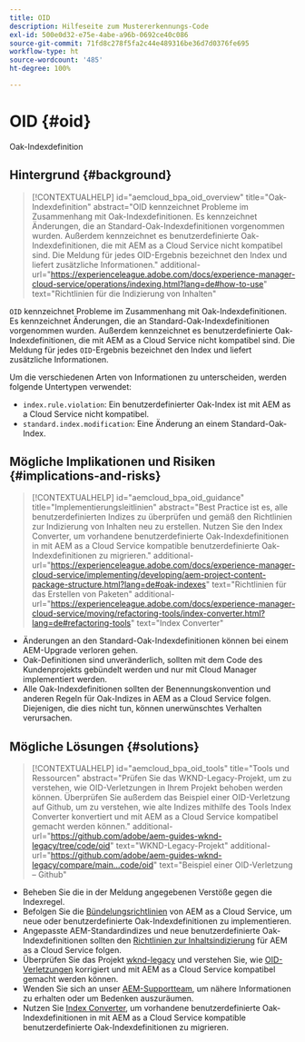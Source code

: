 ```yaml
---
title: OID
description: Hilfeseite zum Mustererkennungs-Code
exl-id: 500e0d32-e75e-4abe-a96b-0692ce40c086
source-git-commit: 71fd8c278f5fa2c44e489316be36d7d0376fe695
workflow-type: ht
source-wordcount: '485'
ht-degree: 100%

---
```


# OID {#oid}

Oak-Indexdefinition

## Hintergrund {#background}

>[!CONTEXTUALHELP]
>id="aemcloud_bpa_oid_overview"
>title="Oak-Indexdefinition"
>abstract="OID kennzeichnet Probleme im Zusammenhang mit Oak-Indexdefinitionen. Es kennzeichnet Änderungen, die an Standard-Oak-Indexdefinitionen vorgenommen wurden. Außerdem kennzeichnet es benutzerdefinierte Oak-Indexdefinitionen, die mit AEM as a Cloud Service nicht kompatibel sind. Die Meldung für jedes OID-Ergebnis bezeichnet den Index und liefert zusätzliche Informationen."
>additional-url="https://experienceleague.adobe.com/docs/experience-manager-cloud-service/operations/indexing.html?lang=de#how-to-use" text="Richtlinien für die Indizierung von Inhalten"

`OID` kennzeichnet Probleme im Zusammenhang mit Oak-Indexdefinitionen. Es kennzeichnet Änderungen, die an Standard-Oak-Indexdefinitionen vorgenommen wurden. Außerdem kennzeichnet es benutzerdefinierte Oak-Indexdefinitionen, die mit AEM as a Cloud Service nicht kompatibel sind. Die Meldung für jedes `OID`-Ergebnis bezeichnet den Index und liefert zusätzliche Informationen.

Um die verschiedenen Arten von Informationen zu unterscheiden, werden folgende Untertypen verwendet:

* `index.rule.violation`: Ein benutzerdefinierter Oak-Index ist mit AEM as a Cloud Service nicht kompatibel.
* `standard.index.modification`: Eine Änderung an einem Standard-Oak-Index.

## Mögliche Implikationen und Risiken {#implications-and-risks}

>[!CONTEXTUALHELP]
>id="aemcloud_bpa_oid_guidance"
>title="Implementierungsleitlinien"
>abstract="Best Practice ist es, alle benutzerdefinierten Indizes zu überprüfen und gemäß den Richtlinien zur Indizierung von Inhalten neu zu erstellen. Nutzen Sie den Index Converter, um vorhandene benutzerdefinierte Oak-Indexdefinitionen in mit AEM as a Cloud Service kompatible benutzerdefinierte Oak-Indexdefinitionen zu migrieren."
>additional-url="https://experienceleague.adobe.com/docs/experience-manager-cloud-service/implementing/developing/aem-project-content-package-structure.html?lang=de#oak-indexes" text="Richtlinien für das Erstellen von Paketen"
>additional-url="https://experienceleague.adobe.com/docs/experience-manager-cloud-service/moving/refactoring-tools/index-converter.html?lang=de#refactoring-tools" text="Index Converter"

* Änderungen an den Standard-Oak-Indexdefinitionen können bei einem AEM-Upgrade verloren gehen.
* Oak-Definitionen sind unveränderlich, sollten mit dem Code des Kundenprojekts gebündelt werden und nur mit Cloud Manager implementiert werden.
* Alle Oak-Indexdefinitionen sollten der Benennungskonvention und anderen Regeln für Oak-Indizes in AEM as a Cloud Service folgen. Diejenigen, die dies nicht tun, können unerwünschtes Verhalten verursachen.

## Mögliche Lösungen {#solutions}

>[!CONTEXTUALHELP]
>id="aemcloud_bpa_oid_tools"
>title="Tools und Ressourcen"
>abstract="Prüfen Sie das WKND-Legacy-Projekt, um zu verstehen, wie OID-Verletzungen in Ihrem Projekt behoben werden können. Überprüfen Sie außerdem das Beispiel einer OID-Verletzung auf Github, um zu verstehen, wie alte Indizes mithilfe des Tools Index Converter konvertiert und mit AEM as a Cloud Service kompatibel gemacht werden können."
>additional-url="https://github.com/adobe/aem-guides-wknd-legacy/tree/code/oid" text="WKND-Legacy-Projekt"
>additional-url="https://github.com/adobe/aem-guides-wknd-legacy/compare/main...code/oid" text="Beispiel einer OID-Verletzung – Github"

* Beheben Sie die in der Meldung angegebenen Verstöße gegen die Indexregel.
* Befolgen Sie die [Bündelungsrichtlinien](https://experienceleague.adobe.com/docs/experience-manager-cloud-service/implementing/developing/aem-project-content-package-structure.html?lang=de) von AEM as a Cloud Service, um neue oder benutzerdefinierte Oak-Indexdefinitionen zu implementieren.
* Angepasste AEM-Standardindizes und neue benutzerdefinierte Oak-Indexdefinitionen sollten den [Richtlinien zur Inhaltsindizierung](https://experienceleague.adobe.com/docs/experience-manager-cloud-service/operations/indexing.html?lang=de#preparing-the-new-index-definition) für AEM as a Cloud Service folgen.
* Überprüfen Sie das Projekt [wknd-legacy](https://github.com/adobe/aem-guides-wknd-legacy/tree/code/oid) und verstehen Sie, wie [OID-Verletzungen](https://github.com/adobe/aem-guides-wknd-legacy/compare/main...code/oid) korrigiert und mit AEM as a Cloud Service kompatibel gemacht werden können.
* Wenden Sie sich an unser [AEM-Supportteam](https://helpx.adobe.com/de/enterprise/using/support-for-experience-cloud.html), um nähere Informationen zu erhalten oder um Bedenken auszuräumen.
* Nutzen Sie [Index Converter](https://experienceleague.adobe.com/docs/experience-manager-cloud-service/moving/refactoring-tools/index-converter.html?lang=de#refactoring-tools), um vorhandene benutzerdefinierte Oak-Indexdefinitionen in mit AEM as a Cloud Service kompatible benutzerdefinierte Oak-Indexdefinitionen zu migrieren.
